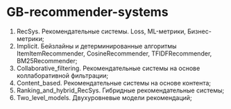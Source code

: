 # GB-recommender-systems
1. RecSys. Рекомендательные системы. Loss, ML-метрики, Бизнес-метрики;
2. Implicit. Бейзлайны и детерминированные алгоритмы ItemItemRecommender, CosineRecommender, TFIDFRecommender, BM25Recommender;
3. Collaborative_filtering. Рекомендательные системы на основе коллаборативной фильтрации;
4. Content_based. Рекомендательные системы на основе контента;
5. Ranking_and_hybrid_RecSys. Гибридные рекомендательные системы;
6. Two_level_models. Двухуровневые модели рекомендаций;
